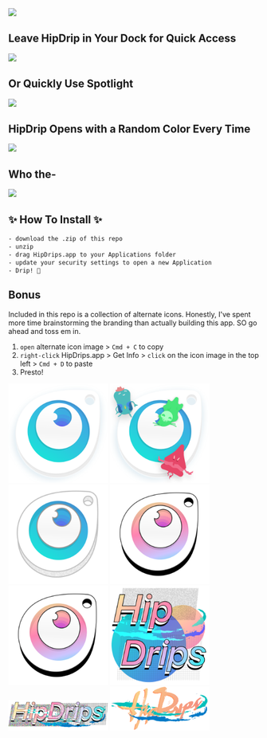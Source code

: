 <img src="https://s3-us-west-2.amazonaws.com/am-design-images/HipDrips--Chars.png" width="500">

## Leave HipDrip in Your Dock for Quick Access
![](https://s3-us-west-2.amazonaws.com/am-design-images/dock.gif)

## Or Quickly Use Spotlight
![](https://s3-us-west-2.amazonaws.com/am-design-images/spotlight.gif)

## HipDrip Opens with a Random Color Every Time
![](https://s3-us-west-2.amazonaws.com/am-design-images/random.gif)

## Who the- 
![](https://s3-us-west-2.amazonaws.com/am-design-images/characters.gif)


## ✨ How To Install ✨ 
``` 
- download the .zip of this repo
- unzip
- drag HipDrips.app to your Applications folder
- update your security settings to open a new Application
- Drip! 🎨
```

## Bonus
Included in this repo is a collection of alternate icons. Honestly, I've spent more time brainstorming the branding than actually building this app. SO go ahead and toss em in. 

1. `open` alternate icon image > `Cmd + C` to copy
2. `right-click` HipDrips.app > Get Info > `click` on the icon image in the top left > `Cmd + D` to paste
3. Presto!

<img src="./Alternate Icons/colorpicker.png" width="200">
<img src="./Alternate Icons/colorpicker_friends.png" width="200">
<img src="./Alternate Icons/vaporwave.png" width="200">
<img src="./Alternate Icons/vaporwave_clean.png" width="200">
<img src="./Alternate Icons/vaporwave_clean.png" width="200">
<img src="./Alternate Icons/hipdriplarge.png" width="200">
<img src="./Alternate Icons/hipdrips_messy.png" width="200">
<img src="./Alternate Icons/hipdrops_vapor.png" width="200">